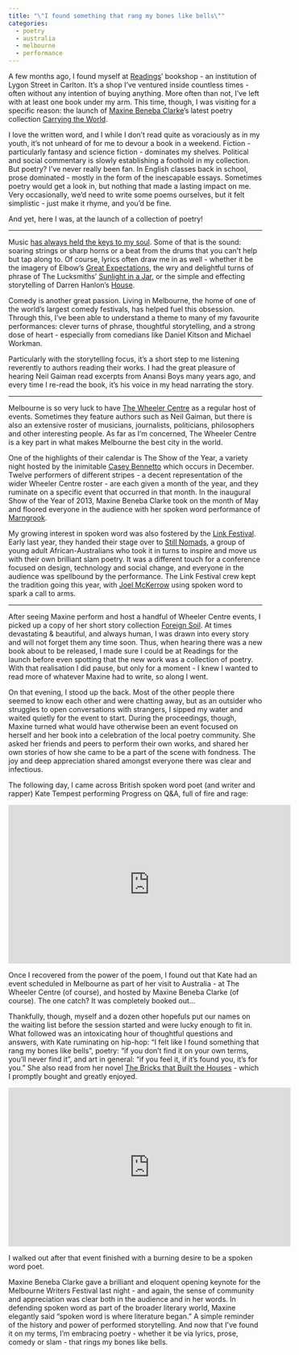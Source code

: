 ```yaml
---
title: "\"I found something that rang my bones like bells\""
categories:
  - poetry
  - australia
  - melbourne
  - performance
---
```


A few months ago, I found myself at [Readings](http://www.readings.com.au)’ bookshop - an institution of Lygon Street in Carlton. It’s a shop I’ve ventured inside countless times - often without any intention of buying anything. More often than not, I’ve left with at least one book under my arm. This time, though, I was visiting for a specific reason: the launch of [Maxine Beneba Clarke](https://twitter.com/slamup)’s latest poetry collection [Carrying the World](http://www.readings.com.au/products/21717079/carrying-the-world).

I love the written word, and I while I don’t read quite as voraciously as in my youth, it’s not unheard of for me to devour a book in a weekend. Fiction - particularly fantasy and science fiction - dominates my shelves. Political and social commentary is slowly establishing a foothold in my collection. But poetry? I’ve never really been fan. In English classes back in school, prose dominated - mostly in the form of the inescapable essays. Sometimes poetry would get a look in, but nothing that made a lasting impact on me. Very occasionally, we’d need to write some poems ourselves, but it felt simplistic - just make it rhyme, and you’d be fine.

And yet, here I was, at the launch of a collection of poetry!

---

Music [has always held the keys to my soul](/2016/01/03/music-is-magic.html). Some of that is the sound: soaring strings or sharp horns or a beat from the drums that you can’t help but tap along to. Of course, lyrics often draw me in as well - whether it be the imagery of Elbow’s [Great Expectations](https://www.youtube.com/watch?v=uM95IKmEh6I), the wry and delightful turns of phrase of The Lucksmiths’ [Sunlight in a Jar](https://www.youtube.com/watch?v=bAkx37MglaU), or the simple and effecting storytelling of Darren Hanlon’s [House](https://www.youtube.com/watch?v=ghXs7LYF06c).

Comedy is another great passion. Living in Melbourne, the home of one of the world’s largest comedy festivals, has helped fuel this obsession. Through this, I’ve been able to understand a theme to many of my favourite performances: clever turns of phrase, thoughtful storytelling, and a strong dose of heart - especially from comedians like Daniel Kitson and Michael Workman.

Particularly with the storytelling focus, it’s a short step to me listening reverently to authors reading their works. I had the great pleasure of hearing Neil Gaiman read excerpts from Anansi Boys many years ago, and every time I re-read the book, it’s his voice in my head narrating the story.

---

Melbourne is so very luck to have [The Wheeler Centre](http://www.wheelercentre.com) as a regular host of events. Sometimes they feature authors such as Neil Gaiman, but there is also an extensive roster of musicians, journalists, politicians, philosophers and other interesting people. As far as I’m concerned, The Wheeler Centre is a key part in what makes Melbourne the best city in the world.

One of the highlights of their calendar is The Show of the Year, a variety night hosted by the inimitable [Casey Bennetto](https://twitter.com/caseybennetto) which occurs in December. Twelve performers of different stripes - a decent representation of the wider Wheeler Centre roster - are each given a month of the year, and they ruminate on a specific event that occurred in that month. In the inaugural Show of the Year of 2013, Maxine Beneba Clarke took on the month of May and floored everyone in the audience with her spoken word performance of [Marngrook](https://soundcloud.com/fbi_all-the-best/maxine-beneba-clark-marngrook-performed-live-for-all-the-best).

My growing interest in spoken word was also fostered by the [Link Festival](http://www.linkfestival.com.au). Early last year, they handed their stage over to [Still Nomads](https://twitter.com/stillnomads), a group of young adult African-Australians who took it in turns to inspire and move us with their own brilliant slam poetry. It was a different touch for a conference focused on design, technology and social change, and everyone in the audience was spellbound by the performance. The Link Festival crew kept the tradition going this year, with [Joel McKerrow](https://twitter.com/joelmckerrow) using spoken word to spark a call to arms.

---

After seeing Maxine perform and host a handful of Wheeler Centre events, I picked up a copy of her short story collection [Foreign Soil](http://www.readings.com.au/products/17988480/foreign-soil). At times devastating & beautiful, and always human, I was drawn into every story and will not forget them any time soon. Thus, when hearing there was a new book about to be released, I made sure I could be at Readings for the launch before even spotting that the new work was a collection of poetry. With that realisation I did pause, but only for a moment - I knew I wanted to read more of whatever Maxine had to write, so along I went.

On that evening, I stood up the back. Most of the other people there seemed to know each other and were chatting away, but as an outsider who struggles to open conversations with strangers, I sipped my water and waited quietly for the event to start. During the proceedings, though, Maxine turned what would have otherwise been an event focused on herself and her book into a celebration of the local poetry community. She asked her friends and peers to perform their own works, and shared her own stories of how she came to be a part of the scene with fondness. The joy and deep appreciation shared amongst everyone there was clear and infectious.

The following day, I came across British spoken word poet (and writer and rapper) Kate Tempest performing Progress on Q&A, full of fire and rage:

<iframe width="560" height="315" src="https://www.youtube.com/embed/RCSoFd7O75E" frameborder="0" allowfullscreen></iframe>

Once I recovered from the power of the poem, I found out that Kate had an event scheduled in Melbourne as part of her visit to Australia - at The Wheeler Centre (of course), and hosted by Maxine Beneba Clarke (of course). The one catch? It was completely booked out...

Thankfully, though, myself and a dozen other hopefuls put our names on the waiting list before the session started and were lucky enough to fit in. What followed was an intoxicating hour of thoughtful questions and answers, with Kate ruminating on hip-hop: “I felt like I found something that rang my bones like bells”, poetry: “if you don’t find it on your own terms, you’ll never find it”, and art in general: “if you feel it, if it’s found you, it’s for you.” She also read from her novel [The Bricks that Built the Houses](http://www.readings.com.au/products/20654780/the-bricks-that-built-the-houses) - which I promptly bought and greatly enjoyed.

<iframe width="560" height="315" src="https://www.youtube.com/embed/FY11fh6sKMw" frameborder="0" allowfullscreen></iframe>

I walked out after that event finished with a burning desire to be a spoken word poet.

Maxine Beneba Clarke gave a brilliant and eloquent opening keynote for the Melbourne Writers Festival last night - and again, the sense of community and appreciation was clear both in the audience and in her words. In defending spoken word as part of the broader literary world, Maxine elegantly said “spoken word is where literature began.” A simple reminder of the history and power of performed storytelling. And now that I've found it on my terms, I’m embracing poetry - whether it be via lyrics, prose, comedy or slam - that rings my bones like bells.
